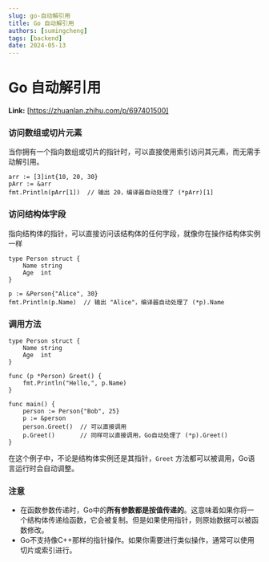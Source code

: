 ```yaml
---
slug: go-自动解引用
title: Go 自动解引用
authors: [sumingcheng]
tags: [backend]
date: 2024-05-13
---
```


# Go 自动解引用



 **Link:** [https://zhuanlan.zhihu.com/p/697401500]

### 访问数组或切片元素  

当你拥有一个指向数组或切片的指针时，可以直接使用索引访问其元素，而无需手动解引用。

```
arr := [3]int{10, 20, 30}
pArr := &arr
fmt.Println(pArr[1])  // 输出 20，编译器自动处理了 (*pArr)[1]

```
### 访问结构体字段  

指向结构体的指针，可以直接访问该结构体的任何字段，就像你在操作结构体实例一样

```
type Person struct {
    Name string
    Age  int
}
​
p := &Person{"Alice", 30}
fmt.Println(p.Name)  // 输出 "Alice"，编译器自动处理了 (*p).Name

```
### 调用方法  
```
type Person struct {
    Name string
    Age  int
}
​
func (p *Person) Greet() {
    fmt.Println("Hello,", p.Name)
}
​
func main() {
    person := Person{"Bob", 25}
    p := &person
    person.Greet()  // 可以直接调用
    p.Greet()       // 同样可以直接调用，Go自动处理了 (*p).Greet()
}

```

在这个例子中，不论是结构体实例还是其指针，`Greet` 方法都可以被调用，Go语言运行时会自动调整。

### 注意  

* 在函数参数传递时，Go中的**所有参数都是按值传递的**。这意味着如果你将一个结构体传递给函数，它会被复制。但是如果使用指针，则原始数据可以被函数修改。
* Go不支持像C++那样的指针操作。如果你需要进行类似操作，通常可以使用切片或索引进行。